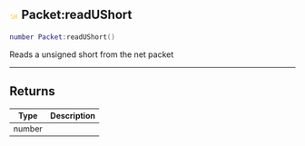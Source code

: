 ## ![shared](.gitbook/assets/shared.png) Packet:readUShort


```lua
number Packet:readUShort()
```

Reads a unsigned short from the net packet



------
## Returns

| Type | Description |
| ---- | ----------: |
| number |  |

